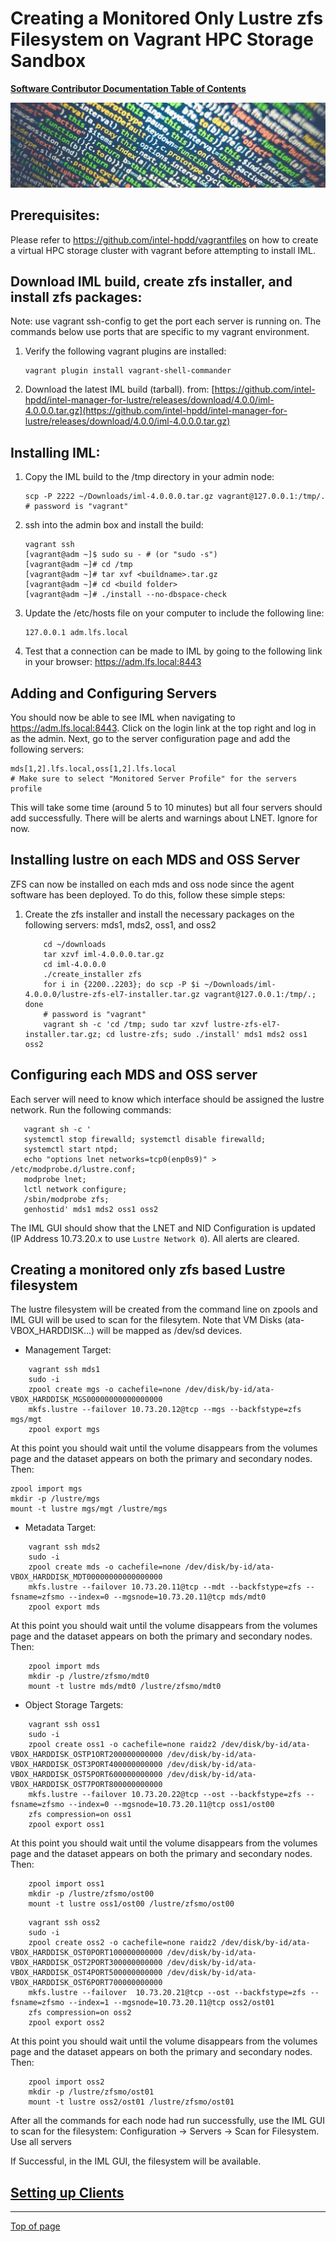 # <a name="Top"></a>Creating a Monitored Only Lustre zfs Filesystem on Vagrant HPC Storage Sandbox

[**Software Contributor Documentation Table of Contents**](cd_TOC.md)

![zfs](md_Graphics/monitored_filesystem_sm.jpg)

## Prerequisites:
Please refer to https://github.com/intel-hpdd/vagrantfiles on how to create a virtual HPC storage cluster with vagrant before attempting to install IML.

## Download IML build, create zfs installer, and install zfs packages:
Note: use vagrant ssh-config to get the port each server is running on. The commands below use ports that are specific to my vagrant environment. 
1. Verify the following vagrant plugins are installed:
    ```
    vagrant plugin install vagrant-shell-commander
    ```
2. Download the latest IML build (tarball). 
from: [https://github.com/intel-hpdd/intel-manager-for-lustre/releases/download/4.0.0/iml-4.0.0.0.tar.gz](https://github.com/intel-hpdd/intel-manager-for-lustre/releases/download/4.0.0/iml-4.0.0.0.tar.gz)


## Installing IML:

1.  Copy the IML build to the /tmp directory in your admin node:
    ```
    scp -P 2222 ~/Downloads/iml-4.0.0.0.tar.gz vagrant@127.0.0.1:/tmp/.
    # password is "vagrant"
    ```
2. ssh into the admin box and install the build:
    ```
    vagrant ssh
    [vagrant@adm ~]$ sudo su - # (or "sudo -s")
    [vagrant@adm ~]# cd /tmp
    [vagrant@adm ~]# tar xvf <buildname>.tar.gz
    [vagrant@adm ~]# cd <build folder>
    [vagrant@adm ~]# ./install --no-dbspace-check
    ```
3. Update the /etc/hosts file on your computer to include the following line:
    ```
    127.0.0.1 adm.lfs.local
    ```
4. Test that a connection can be made to IML by going to the following link in your browser:
https://adm.lfs.local:8443

## Adding and Configuring Servers
You should now be able to see IML when navigating to https://adm.lfs.local:8443. Click on the login link at the top right and log in as the admin. Next, go to the server configuration page and add the following servers:
```
mds[1,2].lfs.local,oss[1,2].lfs.local
# Make sure to select "Monitored Server Profile" for the servers profile
```
This will take some time (around 5 to 10 minutes) but all four servers should add successfully.
There will be alerts and warnings about LNET. Ignore for now.

## Installing lustre on each MDS and OSS Server

ZFS can now be installed on each mds and oss node since the agent software has been deployed. To do this, follow these simple steps:

1. Create the zfs installer and install the necessary packages on the following servers: mds1, mds2, oss1, and oss2

   ```
       cd ~/downloads
       tar xzvf iml-4.0.0.0.tar.gz
       cd iml-4.0.0.0
       ./create_installer zfs
       for i in {2200..2203}; do scp -P $i ~/Downloads/iml-4.0.0.0/lustre-zfs-el7-installer.tar.gz vagrant@127.0.0.1:/tmp/.; done
       # password is "vagrant"
       vagrant sh -c 'cd /tmp; sudo tar xzvf lustre-zfs-el7-installer.tar.gz; cd lustre-zfs; sudo ./install' mds1 mds2 oss1 oss2
   ```

## Configuring each MDS and OSS server

Each server will need to know which interface should be assigned the lustre network.
Run the following commands:

```
   vagrant sh -c '
   systemctl stop firewalld; systemctl disable firewalld;
   systemctl start ntpd;
   echo "options lnet networks=tcp0(enp0s9)" > /etc/modprobe.d/lustre.conf;
   modprobe lnet;
   lctl network configure;
   /sbin/modprobe zfs;
   genhostid' mds1 mds2 oss1 oss2
```

The IML GUI should show that the LNET and NID Configuration is updated (IP Address 10.73.20.x to use `Lustre Network 0`). All alerts are cleared.


## Creating a monitored only zfs based Lustre filesystem

The lustre filesystem will be created from the command line on zpools and IML GUI will be used to scan for the filesytem.
Note that VM Disks (ata-VBOX_HARDDISK...) will be mapped as /dev/sd devices.

- Management Target:
```
    vagrant ssh mds1
    sudo -i
    zpool create mgs -o cachefile=none /dev/disk/by-id/ata-VBOX_HARDDISK_MGS00000000000000000
    mkfs.lustre --failover 10.73.20.12@tcp --mgs --backfstype=zfs mgs/mgt
    zpool export mgs
```

At this point you should wait until the volume disappears from the volumes page and the dataset appears on both the primary and secondary nodes. Then:

```
zpool import mgs
mkdir -p /lustre/mgs
mount -t lustre mgs/mgt /lustre/mgs
```

- Metadata Target:
```
    vagrant ssh mds2
    sudo -i
    zpool create mds -o cachefile=none /dev/disk/by-id/ata-VBOX_HARDDISK_MDT00000000000000000
    mkfs.lustre --failover 10.73.20.11@tcp --mdt --backfstype=zfs --fsname=zfsmo --index=0 --mgsnode=10.73.20.11@tcp mds/mdt0
    zpool export mds
```

At this point you should wait until the volume disappears from the volumes page and the dataset appears on both the primary and secondary nodes. Then:

```
    zpool import mds
    mkdir -p /lustre/zfsmo/mdt0
    mount -t lustre mds/mdt0 /lustre/zfsmo/mdt0
```

- Object Storage Targets:
```
    vagrant ssh oss1
    sudo -i
    zpool create oss1 -o cachefile=none raidz2 /dev/disk/by-id/ata-VBOX_HARDDISK_OSTP1ORT200000000000 /dev/disk/by-id/ata-VBOX_HARDDISK_OST3PORT400000000000 /dev/disk/by-id/ata-VBOX_HARDDISK_OST5PORT600000000000 /dev/disk/by-id/ata-VBOX_HARDDISK_OST7PORT800000000000
    mkfs.lustre --failover 10.73.20.22@tcp --ost --backfstype=zfs --fsname=zfsmo --index=0 --mgsnode=10.73.20.11@tcp oss1/ost00
    zfs compression=on oss1
    zpool export oss1
```

At this point you should wait until the volume disappears from the volumes page and the dataset appears on both the primary and secondary nodes. Then:

```
    zpool import oss1
    mkdir -p /lustre/zfsmo/ost00
    mount -t lustre oss1/ost00 /lustre/zfsmo/ost00
```

```
    vagrant ssh oss2
    sudo -i
    zpool create oss2 -o cachefile=none raidz2 /dev/disk/by-id/ata-VBOX_HARDDISK_OST0PORT100000000000 /dev/disk/by-id/ata-VBOX_HARDDISK_OST2PORT300000000000 /dev/disk/by-id/ata-VBOX_HARDDISK_OST4PORT500000000000 /dev/disk/by-id/ata-VBOX_HARDDISK_OST6PORT700000000000
    mkfs.lustre --failover  10.73.20.21@tcp --ost --backfstype=zfs --fsname=zfsmo --index=1 --mgsnode=10.73.20.11@tcp oss2/ost01
    zfs compression=on oss2
    zpool export oss2
```

At this point you should wait until the volume disappears from the volumes page and the dataset appears on both the primary and secondary nodes. Then:

```
    zpool import oss2
    mkdir -p /lustre/zfsmo/ost01
    mount -t lustre oss2/ost01 /lustre/zfsmo/ost01
```

After all the commands for each node had run successfully, use the IML GUI to scan for the filesystem:
    Configuration -> Servers -> Scan for Filesystem.  Use all servers

If Successful, in the IML GUI, the filesystem will be available.

## [Setting up Clients](cd_Setting_Up_Clients.md)

---
[Top of page](#Top)